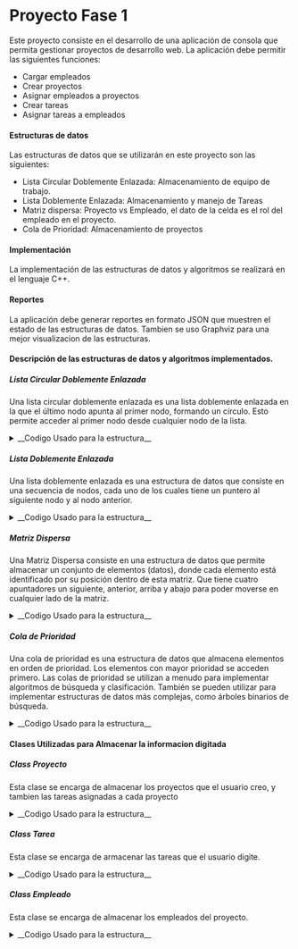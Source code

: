 # Proyecto Fase 1
Este proyecto consiste en el desarrollo de una aplicación de consola que permita gestionar proyectos de desarrollo web. La aplicación debe permitir las siguientes funciones:
* Cargar empleados
* Crear proyectos
* Asignar empleados a proyectos
* Crear tareas
* Asignar tareas a empleados
#### Estructuras de datos

Las estructuras de datos que se utilizarán en este proyecto son las siguientes:

* Lista Circular Doblemente Enlazada: Almacenamiento de equipo de trabajo.
* Lista Doblemente Enlazada: Almacenamiento y manejo de Tareas
* Matriz dispersa: Proyecto vs Empleado, el dato de la celda es el rol del empleado en el proyecto.
* Cola de Prioridad: Almacenamiento de proyectos
#### Implementación

La implementación de las estructuras de datos y algoritmos se realizará en el lenguaje C++.

#### Reportes

La aplicación debe generar reportes en formato JSON que muestren el estado de las estructuras de datos. Tambien se uso Graphviz para una mejor visualizacion de las estructuras.
#### Descripción de las estructuras de datos y algoritmos implementados.

##### Lista Circular Doblemente Enlazada

Una lista circular doblemente enlazada es una lista doblemente enlazada en la que el último nodo apunta al primer nodo, formando un círculo. Esto permite acceder al primer nodo desde cualquier nodo de la lista.
<details>
<summary> __Codigo Usado para la estructura__ </summary>

![ListaCircular](images/ListaCircular.JPG)

</details>

##### Lista Doblemente Enlazada

Una lista doblemente enlazada es una estructura de datos que consiste en una secuencia de nodos, cada uno de los cuales tiene un puntero al siguiente nodo y al nodo anterior.

<details>
<summary> __Codigo Usado para la estructura__ </summary>

![ListaCircular](images/ListaEnlazada.JPG)

</details>

##### Matriz Dispersa

Una Matriz Dispersa consiste en una estructura de datos 
que permite almacenar un conjunto de elementos (datos), donde cada elemento está identificado por su posición dentro de esta matriz. Que tiene cuatro apuntadores un siguiente, anterior, arriba y abajo para poder moverse en cualquier lado de la matriz.

<details>
<summary> __Codigo Usado para la estructura__ </summary>

![ListaCircular](images/Classmatriz.JPG)
![ListaCircular](images/MatrizCodigo.JPG)

</details>

##### Cola de Prioridad
Una cola de prioridad es una estructura de datos que almacena elementos en orden de prioridad. Los elementos con mayor prioridad se acceden primero.
Las colas de prioridad se utilizan a menudo para implementar algoritmos de búsqueda y clasificación. También se pueden utilizar para implementar estructuras de datos más complejas, como árboles binarios de búsqueda.

<details>
<summary> __Codigo Usado para la estructura__ </summary>

![ListaCircular](images/cola.JPG)

</details>


#### Clases Utilizadas para Almacenar la informacion digitada

##### Class Proyecto
Esta clase se encarga de almacenar los proyectos que el usuario creo, y tambien las tareas asignadas a cada proyecto
<details>
<summary> __Codigo Usado para la estructura__ </summary>

![ListaCircular](images/Proyecto.JPG)
</details>

##### Class Tarea
Esta clase se encarga de armacenar las tareas que el usuario digite.
<details>
<summary> __Codigo Usado para la estructura__ </summary>

![ListaCircular](images/Tarea.JPG)
</details>

##### Class Empleado
Esta clase se encarga de almacenar los empleados del proyecto.
<details>
<summary> __Codigo Usado para la estructura__ </summary>

![ListaCircular](images/Empleado.JPG)
</details>



